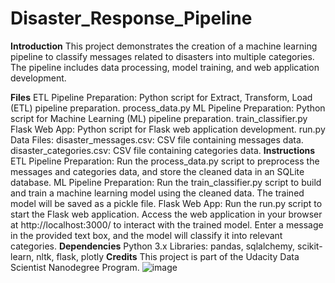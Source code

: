 # Disaster_Response_Pipeline

**Introduction**
This project demonstrates the creation of a machine learning pipeline to classify messages related to disasters into multiple categories. The pipeline includes data processing, model training, and web application development.

**Files**
ETL Pipeline Preparation: Python script for Extract, Transform, Load (ETL) pipeline preparation.
process_data.py
ML Pipeline Preparation: Python script for Machine Learning (ML) pipeline preparation.
train_classifier.py
Flask Web App: Python script for Flask web application development.
run.py
Data Files:
disaster_messages.csv: CSV file containing messages data.
disaster_categories.csv: CSV file containing categories data.
**Instructions**
ETL Pipeline Preparation:
Run the process_data.py script to preprocess the messages and categories data, and store the cleaned data in an SQLite database.
ML Pipeline Preparation:
Run the train_classifier.py script to build and train a machine learning model using the cleaned data.
The trained model will be saved as a pickle file.
Flask Web App:
Run the run.py script to start the Flask web application.
Access the web application in your browser at http://localhost:3000/ to interact with the trained model.
Enter a message in the provided text box, and the model will classify it into relevant categories.
**Dependencies**
Python 3.x
Libraries: pandas, sqlalchemy, scikit-learn, nltk, flask, plotly
**Credits**
This project is part of the Udacity Data Scientist Nanodegree Program.
![image](https://github.com/Noorh1997/Disaster_Response_Pipeline/assets/162990234/09f572a5-eabc-4f44-9e4c-6aaeb99f911b)
